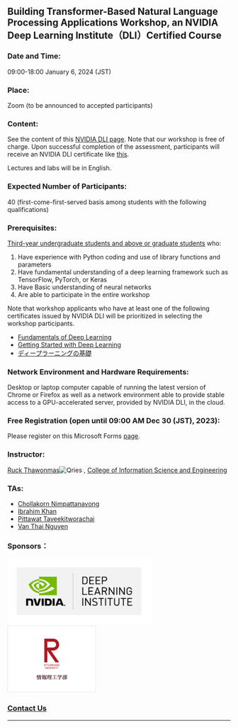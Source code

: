 ## Building Transformer-Based Natural Language Processing Applications Workshop, an NVIDIA Deep Learning Institute（DLI）Certified Course 
### Date and Time: 
09:00-18:00 January 6, 2024 (JST)
### Place: 
Zoom (to be announced to accepted participants)
### Content: 
See the content of this <a href="https://www.nvidia.com/en-us/training/instructor-led-workshops/natural-language-processing/" target="_blank">NVIDIA DLI page</a>.  Note that our workshop is free of charge. Upon successful completion of the assessment, participants will receive an NVIDIA DLI certificate like <a href="https://courses.nvidia.com/certificates/858ef7960bb3470ab45222ad3416de4f/" target="_blank">this</a>.

Lectures and labs will be in English. 
### Expected Number of Participants: 
40 (first-come-first-served basis among students with the following qualifications)
### Prerequisites: 
<ins>Third-year undergraduate students and above or graduate students</ins> who:
1. Have experience with Python coding and use of library functions and parameters 
2. Have fundamental understanding of a deep learning framework such as TensorFlow, PyTorch, or Keras
3. Have Basic understanding of neural networks
4. Are able to participate in the entire workshop

Note that workshop applicants who have at least one of the following certificates issued by NVIDIA DLI will be prioritized in selecting the workshop participants.
 * <a href="https://courses.nvidia.com/certificates/29591b570cdb4b8bb0b0ea7259e9ab83/" target="_blank">Fundamentals of Deep Learning</a>
 * <a href="https://learn.next.courses.nvidia.com/certificates/c7d7ecf8f3ff4ba98804716e7832451a" target="_blank">Getting Started with Deep Learning</a>
 * <a href="https://courses.nvidia.com/certificates/f2e3db9809994eeba65049cbca8bb508/" target="_blank">ディープラーニングの基礎</a>
 ### Network Environment and Hardware Requirements: 
Desktop or laptop computer capable of running the latest version of Chrome or Firefox as well as a network environment able to provide stable access to a GPU-accelerated server, provided by NVIDIA DLI, in the cloud.
### Free Registration (open until 09:00 AM Dec 30 (JST), 2023): 
Please register on this Microsoft Forms <a href="https://forms.office.com/r/LWve6neANk" target="_blank">page</a>. 
### Instructor: 
<a href="http://www.ice.ci.ritsumei.ac.jp/~ruck/" target="_blank">Ruck Thawonmas</a><img alt="Qries" src="http://www.ice.ci.ritsumei.ac.jp/~ruck/images/17_DeepLearningInstitute_Logo_R1_RBG_University_Ambassador-01.png" height="50"> , <a href="http://en.ritsumei.ac.jp/ise/">College of Information Science and Engineering</a> 
### TAs:
 * <a href="https://scholar.google.co.jp/citations?hl=en&user=BTId__wAAAAJ" target="_blank">Chollakorn Nimpattanavong</a>
 * <a href="https://scholar.google.com/citations?hl=en&user=uXqYNTMAAAAJ" target="_blank">Ibrahim Khan</a>
 * <a href="https://scholar.google.co.jp/citations?hl=en&user=2CFoP9cAAAAJ" target="_blank">Pittawat Taveekitworachai</a>
 * <a href="https://scholar.google.co.jp/citations?hl=en&user=EoA_9iYAAAAJ" target="_blank">Van Thai Nguyen</a>
### Sponsors：
<a href="https://www.nvidia.com/en-us/training/"><img alt="Qries" src="../dli.png" height="150"></a>
<a href="http://en.ritsumei.ac.jp/ise/"><img alt="Qries" src="../ise.gif" height="150"></a>
### [Contact Us](mailto:dli-ws@ice.ci.ritsumei.ac.jp)
------------------------------------------------------------------------
